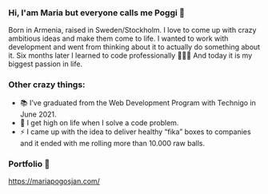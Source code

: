 ### Hi, I'am Maria but everyone calls me Poggi 👋 

Born in Armenia, raised in Sweden/Stockholm. I love to come up with crazy ambitious ideas and make them come to life. I wanted to work with development and went from thinking about it to actually do something about it. Six months later I learned to code professionally 👩🏻‍💻 And today it is my biggest passion in life. 

### Other crazy things:

- 📚 I’ve graduated from the Web Development Program with Technigo in June 2021.
- :tada: I get high on life when I solve a code problem. 
- ⚡ I came up with the idea to deliver healthy “fika” boxes to companies and it ended with me rolling more than 10.000 raw balls.


### Portfolio 💼
https://mariapogosjan.com/ 


